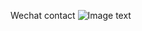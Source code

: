 Wechat contact
![Image text](https://raw.github.com/shannontong/repositpry/master/portfolio/public/qrcode_wechat.png)
